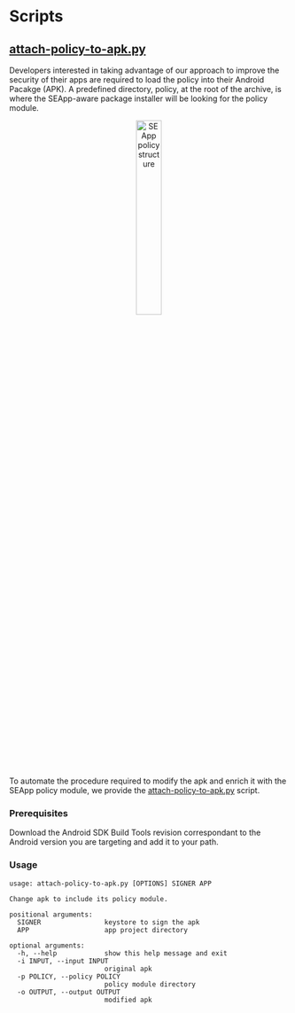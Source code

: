 # Scripts

## [attach-policy-to-apk.py](attach-policy-to-apk.py)

Developers interested in taking advantage of our approach to improve the
security of their apps are required to load the policy into their Android
Pacakge (APK).
A predefined directory, policy, at the root of the archive, is where the
SEApp-aware package installer will be looking for the policy module.

<p align="center">
    <img src="https://user-images.githubusercontent.com/15113769/94331700-1393fc00-ffcf-11ea-8079-0950bb7a4163.png"
        alt="SEApp policy structure" width="30%">
</p>

To automate the procedure required to modify the apk and enrich it
with the SEApp policy module, we provide the [attach-policy-to-apk.py](attach-policy-to-apk.py)
script.

### Prerequisites

Download the Android SDK Build Tools revision correspondant to the Android
version you are targeting and add it to your path.

### Usage

```
usage: attach-policy-to-apk.py [OPTIONS] SIGNER APP

Change apk to include its policy module.

positional arguments:
  SIGNER                keystore to sign the apk
  APP                   app project directory

optional arguments:
  -h, --help            show this help message and exit
  -i INPUT, --input INPUT
                        original apk
  -p POLICY, --policy POLICY
                        policy module directory
  -o OUTPUT, --output OUTPUT
                        modified apk
```
